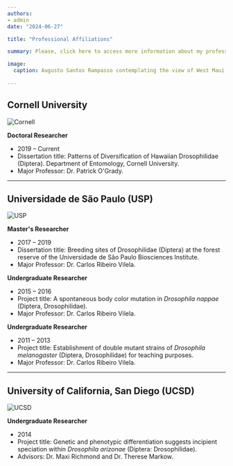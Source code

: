 ```yaml
---
authors:
- admin
date: "2024-06-27"

title: "Professional Affiliations"

summary: Please, click here to access more information about my professional affiliations.

image:
  caption: Augusto Santos Rampasso contemplating the view of West Maui from the East Maui Volcano.
  
---
```


## Cornell University

![Cornell](/research/professional_affiliations/Cornell.jpg)

**Doctoral Researcher**
  - 2019 – Current
  - Dissertation title: Patterns of Diversification of Hawaiian Drosophilidae (Diptera). Department of Entomology, Cornell University.
  - Major Professor: Dr. Patrick O'Grady.

--- 

## Universidade de São Paulo (USP)

![USP](/research/professional_affiliations/USP.jpg)

**Master's Researcher**
  - 2017 – 2019
  - Dissertation title: Breeding sites of Drosophilidae (Diptera) at the forest reserve of the Universidade de São Paulo Biosciences Institute.
  - Major Professor: Dr. Carlos Ribeiro Vilela.

**Undergraduate Researcher**
  - 2015 – 2016
  - Project title: A spontaneous body color mutation in _Drosophila nappae_ (Diptera, Drosophilidae). 
  - Major Professor: Dr. Carlos Ribeiro Vilela.
  
  **Undergraduate Researcher**
  - 2011 – 2013
  - Project title: Establishment of double mutant strains of _Drosophila melanogaster_ (Diptera, Drosophilidae) for teaching purposes. 
  - Major Professor: Dr. Carlos Ribeiro Vilela. 

--- 

## University of California, San Diego (UCSD)

![UCSD](/research/professional_affiliations/UCSD.jpg)

**Undergraduate Researcher**
  - 2014
  - Project title: Genetic and phenotypic differentiation suggests incipient speciation within _Drosophila arizonae_ (Diptera: Drosophilidae). 
  - Advisors: Dr. Maxi Richmond and Dr. Therese Markow.

